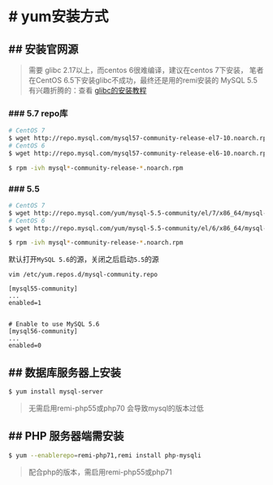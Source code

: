 # # yum安装方式

## ## 安装官网源

> 需要 glibc 2.17以上，而centos 6很难编译，建议在centos 7下安装， 笔者在CentOS 6.5下安装glibc不成功，最终还是用的remi安装的 MySQL 5.5  
> 有兴趣折腾的：查看 [glibc的安装教程](/base/manual/23#h2--gcc-0-1 "glibc的安装教程")

### ### 5.7 repo库

```bash
# CentOS 7
$ wget http://repo.mysql.com/mysql57-community-release-el7-10.noarch.rpm
# CentOS 6
$ wget http://repo.mysql.com/mysql57-community-release-el6-10.noarch.rpm

$ rpm -ivh mysql*-community-release-*.noarch.rpm
```

### ### 5.5 
```bash
# CentOS 7
$ wget http://repo.mysql.com/yum/mysql-5.5-community/el/7/x86_64/mysql-community-release-el7-5.noarch.rpm
# CentOS 6
$ wget http://repo.mysql.com/yum/mysql-5.5-community/el/6/x86_64/mysql-community-release-el6-5.noarch.rpm

$ rpm -ivh mysql*-community-release-*.noarch.rpm
```
默认打开`MySQL 5.6`的源，关闭之后启动`5.5`的源
```
vim /etc/yum.repos.d/mysql-community.repo
```
```
[mysql55-community]
...
enabled=1


# Enable to use MySQL 5.6
[mysql56-community]
...
enabled=0
```


## ## 数据库服务器上安装

```bash
$ yum install mysql-server
```

> 无需启用remi-php55或php70 会导致mysql的版本过低

## ## PHP 服务器端需安装

```bash
$ yum --enablerepo=remi-php71,remi install php-mysqli
```

> 配合php的版本，需启用remi-php55或php71








